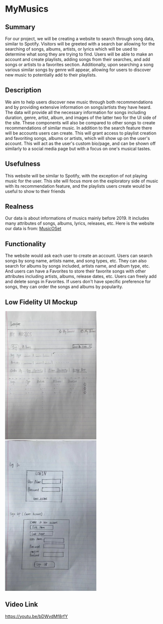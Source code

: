 # MyMusics
## Summary
For our project, we will be creating a website to search through song data, similar to Spotify. Visitors will be greeted with a search bar allowing for the searching of songs, albums, artists, or lyrics which will be used to determine what song they are trying to find. Users will be able to make an account and create playlists, adding songs from their searches, and add songs or artists to a favorites section. Additionally, upon searching a song various similar songs by genre will appear, allowing for users to discover new music to potentially add to their playlists.

## Description
We aim to help users discover new music through both recommendations and by providing extensive information on songs/artists they have heard. The data will provide all the necessary information for songs including duration, genre, artist, album, and images of the latter two for the UI side of the site. These components will also be compared to other songs to create recommendations of similar music. 
In addition to the search feature there will be accounts users can create. This will grant access to playlist creation and favoriting songs, albums or artists, which will show up on the user's account. This will act as the user's custom bio/page, and can be shown off similarly to a social media page but with a focus on one's musical tastes.

## Usefulness
This website will be similar to Spotify, with the exception of not playing music for the user. This site will focus more on the exploratory side of music with its recommendation feature, and the playlists users create would be useful to show to their friends
## Realness
Our data is about informations of musics mainly before 2019. It includes many attributes of songs, albums, lyrics, releases, etc. Here is the website our data is from: [MusicOSet](https://marianaossilva.github.io/DSW2019/#tables)
## Functionality
The website would ask each user to create an account. Users can search songs by song name, artists name, and song types, etc. They can also search for albums by songs included, artists name, and album type, etc. And users can have a Favorites to store their favorite songs with other attributes including artists, albums, release dates, etc. Users can freely add and delete songs in Favorites. If users don't have specific preference for songs, they can order the songs and albums by popularity.
## Low Fidelity UI Mockup
<img src="411 project ui.jpg" alt="ui" width="300"/>              <img src="411 ui log in.jpg" alt="ui2" width="300"/>

## Video Link
https://youtu.be/bDWvdMf8rfY
